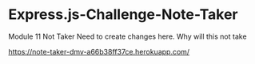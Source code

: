 # Express.js-Challenge-Note-Taker
Module 11 Not Taker
Need to create changes here.
Why will this not take

https://note-taker-dmv-a66b38ff37ce.herokuapp.com/

